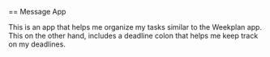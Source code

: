 == Message App

This is an app that helps me organize my tasks similar to the Weekplan app. This on the other hand, includes a deadline colon that helps me keep track on my deadlines.
